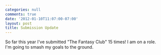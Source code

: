 ```yaml
---
categories: null
comments: true
date: '2012-01-10T11:07:00-07:00'
layout: post
title: Submission Update
---
```


So far this year I've submitted "The Fantasy Club" 15 times!  I am on a role.  I'm going to smash my goals to the ground.